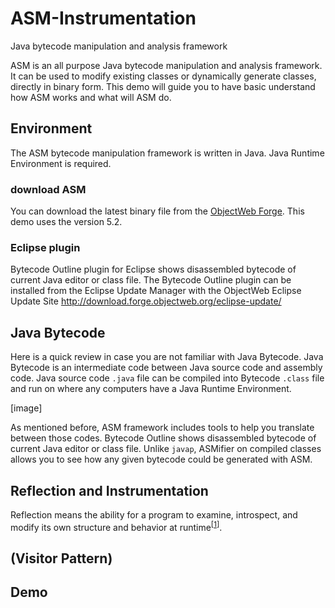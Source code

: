 # ASM-Instrumentation
Java bytecode manipulation and analysis framework

ASM is an all purpose Java bytecode manipulation and analysis framework. It can be used to modify existing classes or dynamically generate classes, directly in binary form. This demo will guide you to have basic understand how ASM works and what will ASM do.

## Environment
The ASM bytecode manipulation framework is written in Java. Java Runtime Environment is required.

### download ASM
You can download the latest binary file from the [ObjectWeb Forge](http://forge.ow2.org/projects/asm/). This demo uses the version 5.2.

### Eclipse plugin
Bytecode Outline plugin for Eclipse shows disassembled bytecode of current Java editor or class file. The Bytecode Outline plugin can be installed from the Eclipse Update Manager with the ObjectWeb Eclipse Update Site http://download.forge.objectweb.org/eclipse-update/

## Java Bytecode
Here is a quick review in case you are not familiar with Java Bytecode. Java Bytecode is an intermediate code between Java source code and assembly code. Java source code `.java` file can be compiled into Bytecode `.class` file and run on where any computers have a Java Runtime Environment.

[image]

As mentioned before, ASM framework includes tools to help you translate between those codes. Bytecode Outline shows disassembled bytecode of current Java editor or class file. Unlike `javap`, ASMifier on compiled classes allows you to see how any given bytecode could be generated with ASM.

## Reflection and Instrumentation
Reflection means the ability for a program to examine, introspect, and modify its own structure and behavior at runtime<sup>[[1](http://www2.parc.com/csl/groups/sda/projects/reflection96/docs/malenfant/malenfant.pdf)]</sup>.

## (Visitor Pattern)

## Demo
